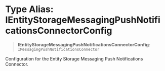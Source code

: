 # Type Alias: IEntityStorageMessagingPushNotificationsConnectorConfig

> **IEntityStorageMessagingPushNotificationsConnectorConfig**: `IMessagingPushNotificationsConnector`

Configuration for the Entity Storage Messaging Push Notifications Connector.
